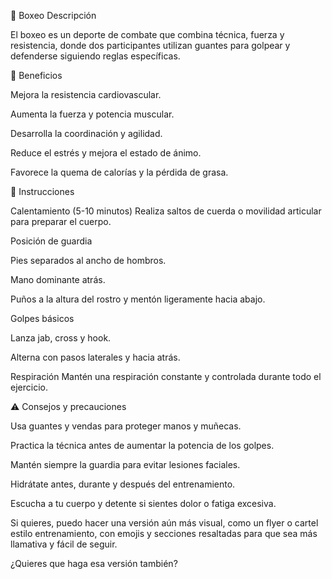 🥊 Boxeo
Descripción

El boxeo es un deporte de combate que combina técnica, fuerza y resistencia, donde dos participantes utilizan guantes para golpear y defenderse siguiendo reglas específicas.

💪 Beneficios

Mejora la resistencia cardiovascular.

Aumenta la fuerza y potencia muscular.

Desarrolla la coordinación y agilidad.

Reduce el estrés y mejora el estado de ánimo.

Favorece la quema de calorías y la pérdida de grasa.

📝 Instrucciones

Calentamiento (5-10 minutos)
Realiza saltos de cuerda o movilidad articular para preparar el cuerpo.

Posición de guardia

Pies separados al ancho de hombros.

Mano dominante atrás.

Puños a la altura del rostro y mentón ligeramente hacia abajo.

Golpes básicos

Lanza jab, cross y hook.

Alterna con pasos laterales y hacia atrás.

Respiración
Mantén una respiración constante y controlada durante todo el ejercicio.

⚠️ Consejos y precauciones

Usa guantes y vendas para proteger manos y muñecas.

Practica la técnica antes de aumentar la potencia de los golpes.

Mantén siempre la guardia para evitar lesiones faciales.

Hidrátate antes, durante y después del entrenamiento.

Escucha a tu cuerpo y detente si sientes dolor o fatiga excesiva.

Si quieres, puedo hacer una versión aún más visual, como un flyer o cartel estilo entrenamiento, con emojis y secciones resaltadas para que sea más llamativa y fácil de seguir.

¿Quieres que haga esa versión también?